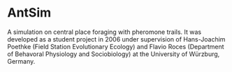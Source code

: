 # AntSim
A simulation on central place foraging with pheromone trails. It was developed as a student project in 2006 under supervision of Hans-Joachim Poethke (Field Station Evolutionary Ecology) and Flavio Roces (Department of Behavoral Physiology and Sociobiology) at the University of Würzburg, Germany.
